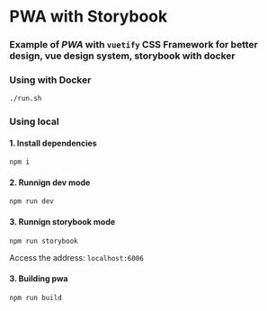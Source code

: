# PWA with Storybook

### Example of ***PWA*** with `vuetify` CSS Framework for better design, vue design system, storybook with docker


### Using with Docker

```sh
./run.sh
```

### Using local


#### 1. Install dependencies

```sh
npm i
```

#### 2. Runnign dev mode

```sh
npm run dev
```

#### 3. Runnign storybook mode

```sh
npm run storybook
```

Access the address: `localhost:6006`

#### 3. Building pwa

```sh
npm run build
```
